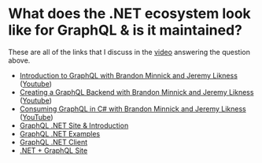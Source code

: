 # What does the .NET ecosystem look like for GraphQL & is it maintained?

These are all of the links that I discuss in the [video](https://youtu.be/U1sLbRl8IkQ) answering the question above.

* [Introduction to GraphQL with Brandon Minnick and Jeremy Likness](https://channel9.msdn.com/Shows/On-NET/Introduction-to-GraphQL) ([Youtube](https://youtu.be/anW5Qpuh5kI))
* [Creating a GraphQL Backend with Brandon Minnick and Jeremy Likness](https://channel9.msdn.com/Shows/On-NET/Creating-a-GraphQL-Backend) ([Youtube](https://youtu.be/6duKEokTZ44))
* [Consuming GraphQL in C# with Brandon Minnick and Jeremy Likness](https://channel9.msdn.com/Shows/On-NET/Consuming-GraphQL-in-C) ([YouTube](https://youtu.be/4XlA2WDXyTo))
* [GraphQL .NET Site & Introduction](https://graphql-dotnet.github.io/docs/getting-started/introduction/)
* [GraphQL .NET Examples](https://github.com/graphql-dotnet/examples)
* [GraphQL .NET Client](https://www.nuget.org/packages/GraphQL.Client)
* [.NET + GraphQL Site](https://codetraveler.io/dotnetgraphql/)
